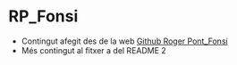 # RP_Fonsi

 * Contingut afegit des de la web [Github Roger Pont_Fonsi](https://github.com/RogerPont/RP_Fonsi/tree/main)
 * Més contingut al fitxer a del README 2
